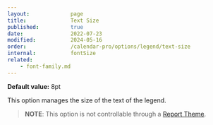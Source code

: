 ```yaml
---
layout:             page
title:              Text Size
published:          true
date:               2022-07-23
modified:           2024-05-16
order:              /calendar-pro/options/legend/text-size
internal:           fontSize
related:
    - font-family.md
---
```

**Default value:** 8pt

This option manages the size of the text of the legend.

> **NOTE**: This option is not controllable through a [Report Theme](../../features/themes.md).
